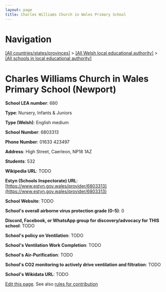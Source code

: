 ```yaml
---
layout: page
title: Charles Williams Church in Wales Primary School
---
```

# Navigation

[[All countries/states/provinces]](../../..) > [[All Welsh local educational authority]](../..) > [[All schools in local educational authority]](..)

# Charles Williams Church in Wales Primary School (Newport)

**School LEA number**: 680

**Type**: Nursery, Infants & Juniors

**Type (Welsh)**: English medium

**School Number**: 6803313

**Phone Number**: 01633 423497

**Address**: High Street, Caerleon, NP18 1AZ

**Students**: 532

**Wikipedia URL**: TODO

**Estyn (Schools Inspectorate) URL**: [https://www.estyn.gov.wales/provider/6803313](https://www.estyn.gov.wales/provider/6803313)

**School Website**: TODO

**School's overall airborne virus protection grade (0-5)**: 0

**Discord, Facebook, or WhatsApp group for discovery/advocacy for THIS school**: TODO

**School's policy on Ventilation**: TODO

**School's Ventilation Work Completion**: TODO

**School's Air-Purification**: TODO

**School's CO2 monitoring to actively drive ventilation and filtration**: TODO

**School's Wikidata URL**: TODO




[Edit this page](https://github.com/ventilate-schools/Wales/edit/prif/./Newport/Charles_Williams_Church_in_Wales_Primary_School.md). See also [rules for contribution](../../../contribution-rules/)